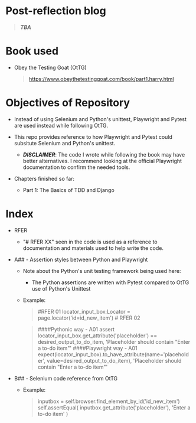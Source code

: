 # Post-reflection blog
> ***TBA***

# Book used
- Obey the Testing Goat (OtTG)
    > https://www.obeythetestinggoat.com/book/part1.harry.html

# Objectives of Repository
- Instead of using Selenium and Python's unittest, Playwright and Pytest are used instead while following OtTG.
- This repo provides reference to how Playwright and Pytest could subsitute Selenium and Python's unittest.
    - ***DISCLAIMER***: The code I wrote while following the book may have better alternatives. I recommend looking at the official Playwright documentation to confirm the needed tools.

- Chapters finished so far:
    - Part 1: The Basics of TDD and Django

# Index

- RFER
    - "# RFER XX" seen in the code is used as a reference to documentation and materials used to help write the code.

- A## - Assertion styles between Python and Playwright
    - Note about the Python's unit testing framework being used here: 
        - The Python assertions are written with Pytest compared to OtTG use of Python's Unittest
    - Example:
        > #RFER 01
        > locator_input_box:Locator = page.locator('id=id_new_item') # RFER 02

        > ####Pythonic way - A01
        > assert locator_input_box.get_attribute('placeholder') == desired_output_to_do_item, 'Placeholder should contain "Enter a to-do item"'
        > ####Playwright way - A01
        > expect(locator_input_box).to_have_attribute(name='placeholder', value=desired_output_to_do_item), 'Placeholder should contain "Enter a to-do item"'

- B## - Selenium code reference from OtTG
    - Example:
        > inputbox = self.browser.find_element_by_id('id_new_item')  
        > self.assertEqual(
        >   inputbox.get_attribute('placeholder'),
        >   'Enter a to-do item'
        > )
